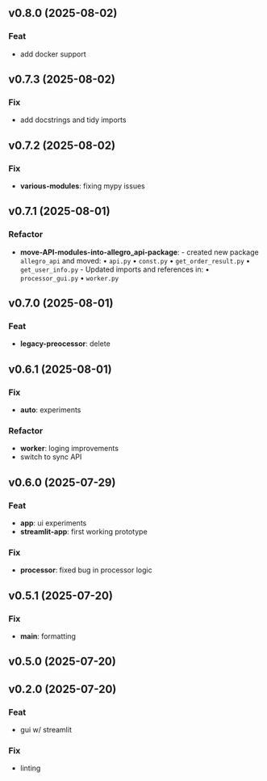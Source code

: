 ## v0.8.0 (2025-08-02)

### Feat

- add docker support

## v0.7.3 (2025-08-02)

### Fix

- add docstrings and tidy imports

## v0.7.2 (2025-08-02)

### Fix

- **various-modules**: fixing mypy issues

## v0.7.1 (2025-08-01)

### Refactor

- **move-API-modules-into-allegro_api-package**: - created new package `allegro_api` and moved:     • `api.py`     • `const.py`     • `get_order_result.py`     • `get_user_info.py`   - Updated imports and references in:     • `processor_gui.py`     • `worker.py`

## v0.7.0 (2025-08-01)

### Feat

- **legacy-preocessor**: delete

## v0.6.1 (2025-08-01)

### Fix

- **auto**: experiments

### Refactor

- **worker**: loging improvements
- switch to sync API

## v0.6.0 (2025-07-29)

### Feat

- **app**: ui experiments
- **streamlit-app**: first working prototype

### Fix

- **processor**: fixed bug in processor logic

## v0.5.1 (2025-07-20)

### Fix

- **main**: formatting

## v0.5.0 (2025-07-20)

## v0.2.0 (2025-07-20)

### Feat

- gui w/ streamlit

### Fix

- linting
